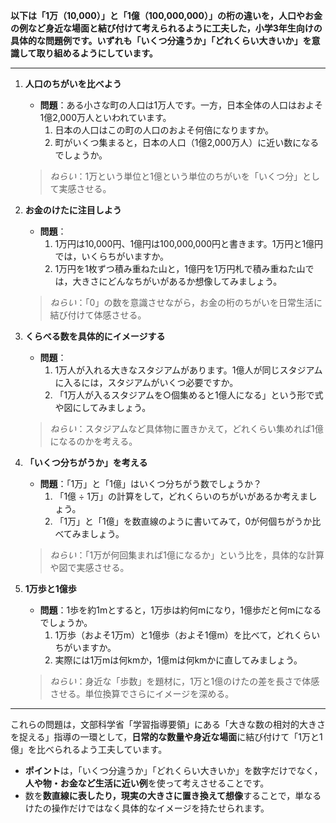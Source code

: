 **以下は「1万（10,000）」と「1億（100,000,000）」の桁の違いを，人口やお金の例など身近な場面と結び付けて考えられるように工夫した，小学3年生向けの具体的な問題例です。いずれも「いくつ分違うか」「どれくらい大きいか」を意識して取り組めるようにしています。**

---

1. **人口のちがいを比べよう**
    - **問題**：ある小さな町の人口は1万人です。一方，日本全体の人口はおよそ1億2,000万人といわれています。
        1. 日本の人口はこの町の人口のおよそ何倍になりますか。
        2. 町がいくつ集まると，日本の人口（1億2,000万人）に近い数になるでしょうか。

   > *ねらい*：1万という単位と1億という単位のちがいを「いくつ分」として実感させる。

2. **お金のけたに注目しよう**
    - **問題**：
        1. 1万円は10,000円、1億円は100,000,000円と書きます。1万円と1億円では，いくらちがいますか。
        2. 1万円を1枚ずつ積み重ねた山と，1億円を1万円札で積み重ねた山では，大きさにどんなちがいがあるか想像してみましょう。

   > *ねらい*：「0」の数を意識させながら，お金の桁のちがいを日常生活に結び付けて体感させる。

3. **くらべる数を具体的にイメージする**
    - **問題**：
        1. 1万人が入れる大きなスタジアムがあります。1億人が同じスタジアムに入るには，スタジアムがいくつ必要ですか。
        2. 「1万人が入るスタジアムを○個集めると1億人になる」という形で式や図にしてみましょう。

   > *ねらい*：スタジアムなど具体物に置きかえて，どれくらい集めれば1億になるのかを考える。

4. **「いくつ分ちがうか」を考える**
    - **問題**：「1万」と「1億」はいくつ分ちがう数でしょうか？
        1. 「1億 ÷ 1万」の計算をして，どれくらいのちがいがあるか考えましょう。
        2. 「1万」と「1億」を数直線のように書いてみて，0が何個ちがうか比べてみましょう。

   > *ねらい*：「1万が何回集まれば1億になるか」という比を，具体的な計算や図で実感させる。

5. **1万歩と1億歩**
    - **問題**：1歩を約1mとすると，1万歩は約何mになり，1億歩だと何mになるでしょうか。
        1. 1万歩（およそ1万m）と1億歩（およそ1億m）を比べて，どれくらいちがいますか。
        2. 実際には1万mは何kmか，1億mは何kmかに直してみましょう。

   > *ねらい*：身近な「歩数」を題材に，1万と1億のけたの差を長さで体感させる。単位換算でさらにイメージを深める。

---

これらの問題は，文部科学省「学習指導要領」にある「大きな数の相対的大きさを捉える」指導の一環として，**日常的な数量や身近な場面**に結び付けて「1万と1億」を比べられるよう工夫しています。
- **ポイント**は，「いくつ分違うか」「どれくらい大きいか」を数字だけでなく，**人や物・お金など生活に近い例**を使って考えさせることです。
- 数を**数直線に表したり，現実の大きさに置き換えて想像**することで，単なるけたの操作だけではなく具体的なイメージを持たせられます。

